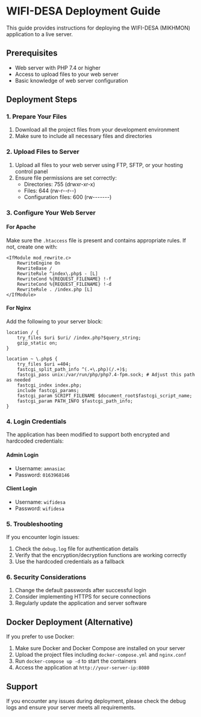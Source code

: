 # WIFI-DESA Deployment Guide

This guide provides instructions for deploying the WIFI-DESA (MIKHMON) application to a live server.

## Prerequisites

- Web server with PHP 7.4 or higher
- Access to upload files to your web server
- Basic knowledge of web server configuration

## Deployment Steps

### 1. Prepare Your Files

1. Download all the project files from your development environment
2. Make sure to include all necessary files and directories

### 2. Upload Files to Server

1. Upload all files to your web server using FTP, SFTP, or your hosting control panel
2. Ensure file permissions are set correctly:
   - Directories: 755 (drwxr-xr-x)
   - Files: 644 (rw-r--r--)
   - Configuration files: 600 (rw-------)

### 3. Configure Your Web Server

#### For Apache

Make sure the `.htaccess` file is present and contains appropriate rules. If not, create one with:

```
<IfModule mod_rewrite.c>
    RewriteEngine On
    RewriteBase /
    RewriteRule ^index\.php$ - [L]
    RewriteCond %{REQUEST_FILENAME} !-f
    RewriteCond %{REQUEST_FILENAME} !-d
    RewriteRule . /index.php [L]
</IfModule>
```

#### For Nginx

Add the following to your server block:

```
location / {
    try_files $uri $uri/ /index.php?$query_string;
    gzip_static on;
}

location ~ \.php$ {
    try_files $uri =404;
    fastcgi_split_path_info ^(.+\.php)(/.+)$;
    fastcgi_pass unix:/var/run/php/php7.4-fpm.sock; # Adjust this path as needed
    fastcgi_index index.php;
    include fastcgi_params;
    fastcgi_param SCRIPT_FILENAME $document_root$fastcgi_script_name;
    fastcgi_param PATH_INFO $fastcgi_path_info;
}
```

### 4. Login Credentials

The application has been modified to support both encrypted and hardcoded credentials:

#### Admin Login
- Username: `amnasiac`
- Password: `0163968146`

#### Client Login
- Username: `wifidesa`
- Password: `wifidesa`

### 5. Troubleshooting

If you encounter login issues:

1. Check the `debug.log` file for authentication details
2. Verify that the encryption/decryption functions are working correctly
3. Use the hardcoded credentials as a fallback

### 6. Security Considerations

1. Change the default passwords after successful login
2. Consider implementing HTTPS for secure connections
3. Regularly update the application and server software

## Docker Deployment (Alternative)

If you prefer to use Docker:

1. Make sure Docker and Docker Compose are installed on your server
2. Upload the project files including `docker-compose.yml` and `nginx.conf`
3. Run `docker-compose up -d` to start the containers
4. Access the application at `http://your-server-ip:8080`

## Support

If you encounter any issues during deployment, please check the debug logs and ensure your server meets all requirements.
